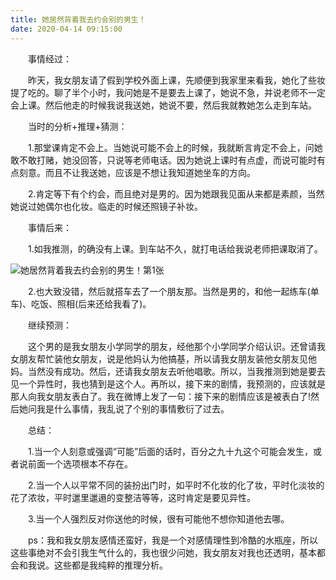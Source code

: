 ```yaml
---
title: 她居然背着我去约会别的男生！
date: 2020-04-14 09:15:00
---
```




　　事情经过：

　　昨天，我女朋友请了假到学校外面上课，先顺便到我家里来看我，她化了些妆提了吃的。聊了半个小时，我问她是不是要去上课了，她说不急，并说老师不一定会上课。然后他走的时候我说我送她，她说不要，然后我就教她怎么走到车站。

　　当时的分析+推理+猜测：

　　1.那堂课肯定不会上。当她说可能不会上的时候，我就断言肯定不会上，问她敢不敢打赌，她没回答，只说等老师电话。因为她说上课时有点虚，而说可能时有点刻意。而且不让我送她，应该是不想让我知道她坐车的方向。

　　2.肯定等下有个约会，而且绝对是男的。因为她跟我见面从来都是素颜，当然她说过她偶尔也化妆。临走的时候还照镜子补妆。

　　事情后来：

　　1.如我推测，的确没有上课。到车站不久，就打电话给我说老师把课取消了。

![她居然背着我去约会别的男生！第1张](/img/ae63031385dd7fcd54bbf3757195e364.jpg)

　　2.也大致没错，然后就搭车去了一个朋友那。当然是男的，和他一起练车(单车)、吃饭、照相(后来还给我看了)。

　　继续预测：

　　这个男的是我女朋友小学同学的朋友，经他那个小学同学介绍认识。还曾请我女朋友帮忙装他女朋友，说是他妈认为他搞基，所以请我女朋友装他女朋友见他妈。当然没有成功。然后，还请我女朋友去听他唱歌。所以，当我推测到她是要去见一个异性时，我也猜到是这个人。再所以，接下来的剧情，我预测的，应该就是那人向我女朋友表白了。我在微博上发了一句：接下来的剧情应该是被表白了!然后她问我是什么事情，我乱说了个别的事情敷衍了过去。

　　总结：

　　1.当一个人刻意或强调“可能”后面的话时，百分之九十九这个可能会发生，或者说前面一个选项根本不存在。

　　2.当一个人以平常不同的装扮出门时，如平时不化妆的化了妆，平时化淡妆的花了浓妆，平时邋里邋遢的变整洁等等，这时肯定是要见异性。

　　3.当一个人强烈反对你送他的时候，很有可能他不想你知道他去哪。

　　ps：我和我女朋友感情还蛮好，我是一个对感情理性到冷酷的水瓶座，所以这些事绝对不会引我生气什么的，我也很少问她，我女朋友对我也还透明，基本都会和我说。这些都是我纯粹的推理分析。